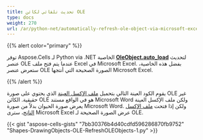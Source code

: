 ```yaml
---
title: تحديث تلقائي لكائن OLE
type: docs
weight: 270
url: /ar/python-net/automatically-refresh-ole-object-via-microsoft-excel-using-aspose-cells/
---
```


{{% alert color="primary" %}}

 توفر Aspose.Cells لـ Python via .NET الخاصية [**OleObject.auto_load**](https://reference.aspose.com/cells/python-net/aspose.cells.drawing/oleobject/auto_load) لتحديث عنصر OLE عندما يتم فتح ملف Excel في Microsoft Excel. بفضل هذه الخاصية، ستعرض عنصر OLE الصورة الصحيحة التي أنتجها Microsoft Excel.

{{% /alert %}}

يقوم الكود العينة التالي بتحميل [ملف الإكسل العينة](5115231.xlsx) الذي يحتوي على صورة OLE غير حقيقية. الكائن OLE هو في الواقع مستند Microsoft Word ولكن ملف الإكسل العينة يعرض صورة الحيوان بدلاً من صورة Microsoft Word. ولكن إذا فتحت [ملف الإكسل الناتج](5115225.xlsx)، سترى Microsoft Excel عرض الصورة الصحيحة لـ OLE.

{{< gist "aspose-cells-gists" "7bb30376b4d40cdfd596286870fb9752" "Shapes-DrawingObjects-OLE-RefreshOLEObjects-1.py" >}}
